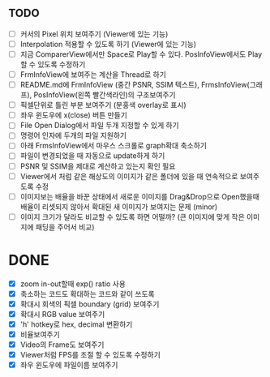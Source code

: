## TODO
- [ ] 커서의 Pixel 위치 보여주기 (Viewer에 있는 기능)
- [ ] Interpolation 적용할 수 있도록 하기 (Viewer에 있는 기능)
- [ ] 지금 ComparerView에서만 Space로 Play할 수 있다. PosInfoView에서도 Play할 수 있도록 수정하기
- [ ] FrmInfoView에 보여주는 계산을 Thread로 하기
- [ ] README.md에 FrmInfoView (중간 PSNR, SSIM 텍스트), FrmsInfoView(그래프), PosInfoView(왼쪽 빨간색라인)의 구조보여주기
- [ ] 픽셀단위로 틀린 부분 보여주기 (분홍색 overlay로 표시)
- [ ] 좌우 윈도우에 x(close) 버튼 만들기
- [ ] File Open Dialog에서 파일 두개 지정할 수 있게 하기
- [ ] 명령어 인자에 두개의 파일 지원하기
- [ ] 아래 FrmsInfoView에서 마우스 스크롤로 graph확대 축소하기
- [ ] 파일이 변경되었을 때 자동으로 update하게 하기
- [ ] PSNR 및 SSIM을 제대로 계산하고 있는지 확인 필요
- [ ] Viewer에서 처럼 같은 해상도의 이미지가 같은 폴더에 있을 때 연속적으로 보여주도록 수정
- [ ] 이미지보는 배율을 바꾼 상태에서 새로운 이미지를 Drag&Drop으로 Open했을때 배율이 리셋되지 않아서 확대된 새 이미지가 보여지는 문제 (minor)
- [ ] 이미지 크기가 달라도 비교할 수 있도록 하면 어떨까? (큰 이미지에 맞게 작은 이미지에 패딩을 주어서 비교)

# DONE
- [x] zoom in-out할때 exp() ratio 사용
- [x] 축소하는 코드도 확대하는 코드와 같이 쓰도록
- [x] 확대시 회색의 픽셀 boundary (grid) 보여주기
- [x] 확대시 RGB value 보여주기
- [x] 'h' hotkey로 hex, decimal 변환하기
- [x] 비율보여주기
- [x] Video의 Frame도 보여주기
- [x] Viewer처럼 FPS를 조절 할 수 있도록 수정하기
- [x] 좌우 윈도우에 파일이름 보여주기